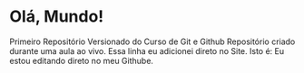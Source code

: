# Olá, Mundo!
 Primeiro Repositório Versionado do Curso de Git e Github
Repositório criado durante uma aula ao vivo.
Essa linha eu adicionei direto no Site.
Isto é: Eu estou editando direto no meu Githube.
